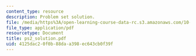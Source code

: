 ```yaml
---
content_type: resource
description: Problem set solution.
file: /media/https%3A/open-learning-course-data-rc.s3.amazonaws.com/10-675j-computational-quantum-mechanics-of-molecular-and-extended-systems-fall-2004/4125dac20f0b88daa398ec643cb0f39f_ps2_solution.pdf
file_type: application/pdf
resourcetype: Document
title: ps2_solution.pdf
uid: 4125dac2-0f0b-88da-a398-ec643cb0f39f
---
```

